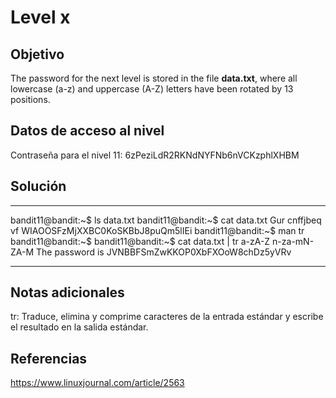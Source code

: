 # Level x

## Objetivo
The password for the next level is stored in the file **data.txt**, where all lowercase (a-z) and uppercase (A-Z) letters have been rotated by 13 positions.

## Datos de acceso al nivel
Contraseña para el nivel 11: 6zPeziLdR2RKNdNYFNb6nVCKzphlXHBM

## Solución
---
bandit11@bandit:~$ ls
data.txt
bandit11@bandit:~$ cat data.txt
Gur cnffjbeq vf WIAOOSFzMjXXBC0KoSKBbJ8puQm5lIEi
bandit11@bandit:~$ man tr
bandit11@bandit:~$ bandit11@bandit:~$ cat data.txt | tr a-zA-Z n-za-mN-ZA-M
The password is JVNBBFSmZwKKOP0XbFXOoW8chDz5yVRv

---
## Notas adicionales
tr: Traduce, elimina y comprime caracteres de la entrada estándar y escribe el resultado en la salida estándar.

## Referencias
https://www.linuxjournal.com/article/2563

